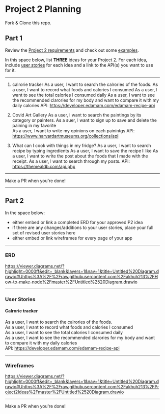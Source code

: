 # Project 2 Planning

Fork & Clone this repo.

## Part 1

Review the [Project 2 requirements](https://tmdarneille.gitbook.io/sei-ga-sea/11-projects/project-2#project-feedback-evaluation) and check out some [examples](https://www.google.com/url?q=https://tmdarneille.gitbook.io/sei-ga-sea/11-projects/past-projects/project2&sa=D&source=calendar&ust=1597596784944000&usg=AOvVaw1ihTzKFunxKsL2f6sIYdlC).

In this space below, list **THREE** ideas for your Project 2. For each idea, include [user stories](https://revelry.co/user-stories-that-dont-suck/) for each idea and a link to the API(s) you want to use for it.

--------------------------------------------------------
1. calrorie tracker 
As a user, I want to search the calrories of the foods. 
As a user, I want to record what foods and calories I consumed
As a user, I want to see the total calories I consumed daily
As a user, I want to see the recommended clarories for my body and want to compare it with my daily calories 
API: https://developer.edamam.com/edamam-recipe-api

2. Covid Art Gallery
As a user, I want to search the paintings by its category or painters. 
As a suer, I want to sign up to save and delete the paining in my favorite  
As a user, I want to write my opinions on each painintgs
API: https://www.harvardartmuseums.org/collections/api


3. What can I cook with things in my fridge? 
As a user, I want to search recipe by typing ingredients
As a user, I want to save the recipe I like 
As a user, I want to write the post about the foods that I made with the receipt. 
As a user, I want to search through my posts. 
API: https://themealdb.com/api.php



---------------------------------------------------------

Make a PR when you're done!

---

## Part 2

In the space below:
* either embed or link a completed ERD for your approved P2 idea
* if there are any changes/additions to your user stories, place your full set of revised user stories here
* either embed or link wireframes for every page of your app

----------------------------------------------------------
### ERD

https://viewer.diagrams.net/?highlight=0000ff&edit=_blank&layers=1&nav=1&title=Untitled%20Diagram.drawio#Uhttps%3A%2F%2Fraw.githubusercontent.com%2Fakhuh213%2FHow-to-make-node%2Fmaster%2FUntitled%2520Diagram.drawio

----------------------------------------------------------
### User Stories

#### Calrorie tracker <br/>
As a user, I want to search the calrories of the foods. <br/>
As a user, I want to record what foods and calories I consumed </br>
As a user, I want to see the total calories I consumed daily</br>
As a user, I want to see the recommended clarories for my body and want to compare it with my daily calories </br>
API: https://developer.edamam.com/edamam-recipe-api

----------------------------------------------------------
### Wireframes

https://viewer.diagrams.net/?highlight=0000ff&edit=_blank&layers=1&nav=1&title=Untitled%20Diagram.drawio#Uhttps%3A%2F%2Fraw.githubusercontent.com%2Fakhuh213%2FProject2Ideas%2Fmaster%2FUntitled%2520Diagram.drawio

----------------------------------------------------------

Make a PR when you're done!